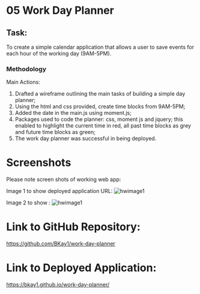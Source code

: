 # 05 Work Day Planner

## Task:

To create a simple calendar application that allows a user to save events for each hour of the working day (9AM-5PM).

### Methodology

Main Actions:

1.  Drafted a wireframe outlining the main tasks of building a simple day planner;
2.  Using the html and css provided, create time blocks from 9AM-5PM;
3.  Added the date in the main.js using moment.js;
4.  Packages used to code the planner: css, moment js and jquery; this enabled to highlight the current time in red, all past time blocks as grey and future time blocks as green;
5.  The work day planner was successful in being deployed.

# Screenshots

Please note screen shots of working web app:

Image 1 to show deployed application URL: ![hwimage1]()

Image 2 to show : ![hwimage1]()

# Link to GitHub Repository:

https://github.com/BKay1/work-day-planner

# Link to Deployed Application:

https://bkay1.github.io/work-day-planner/
